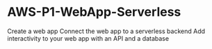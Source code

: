 # AWS-P1-WebApp-Serverless
Create a web app Connect the web app to a serverless backend Add interactivity to your web app with an API and a database
